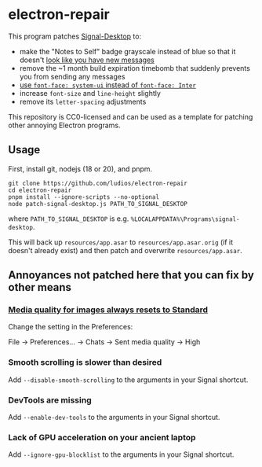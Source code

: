 # electron-repair

This program patches [Signal-Desktop](https://github.com/signalapp/Signal-Desktop) to:
- make the "Notes to Self" badge grayscale instead of blue so that it doesn't [look like you have new messages](https://github.com/signalapp/Signal-Desktop/issues/6339)
- remove the ~1 month build expiration timebomb that suddenly prevents you from sending any messages
- [use `font-face: system-ui` instead of `font-face: Inter`](https://github.com/signalapp/Signal-Desktop/pull/2141)
- increase `font-size` and `line-height` slightly
- remove its `letter-spacing` adjustments

This repository is CC0-licensed and can be used as a template for patching other annoying Electron programs.

## Usage

First, install git, nodejs (18 or 20), and pnpm.

```
git clone https://github.com/ludios/electron-repair
cd electron-repair
pnpm install --ignore-scripts --no-optional
node patch-signal-desktop.js PATH_TO_SIGNAL_DESKTOP
```

where `PATH_TO_SIGNAL_DESKTOP` is e.g. `%LOCALAPPDATA%\Programs\signal-desktop`.

This will back up `resources/app.asar` to `resources/app.asar.orig` (if it doesn't already exist) and then patch and overwrite `resources/app.asar`.

## Annoyances not patched here that you can fix by other means

### [Media quality for images always resets to Standard](https://github.com/signalapp/Signal-Desktop/issues/5783)

Change the setting in the Preferences:

File -> Preferences... -> Chats -> Sent media quality -> High

### Smooth scrolling is slower than desired

Add `--disable-smooth-scrolling` to the arguments in your Signal shortcut.

### DevTools are missing

Add `--enable-dev-tools` to the arguments in your Signal shortcut.

### Lack of GPU acceleration on your ancient laptop

Add `--ignore-gpu-blocklist` to the arguments in your Signal shortcut.
